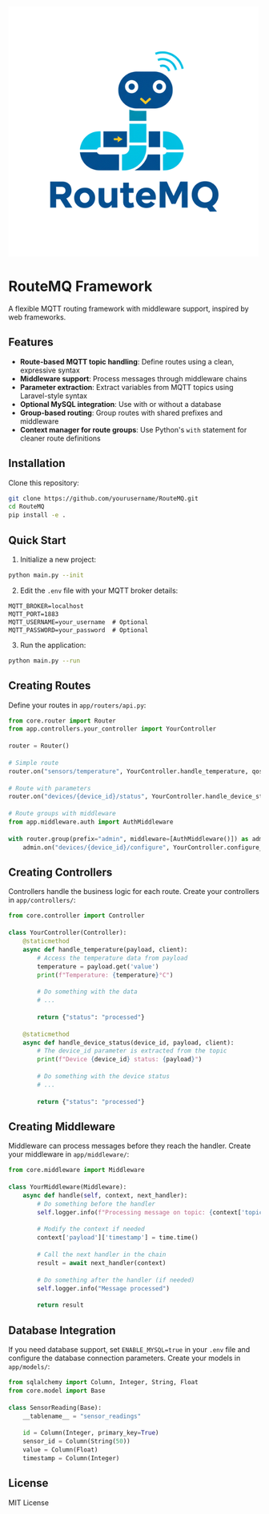![logo.png](logo.png)
# RouteMQ Framework

A flexible MQTT routing framework with middleware support, inspired by web frameworks.

## Features

- **Route-based MQTT topic handling**: Define routes using a clean, expressive syntax
- **Middleware support**: Process messages through middleware chains
- **Parameter extraction**: Extract variables from MQTT topics using Laravel-style syntax
- **Optional MySQL integration**: Use with or without a database
- **Group-based routing**: Group routes with shared prefixes and middleware
- **Context manager for route groups**: Use Python's `with` statement for cleaner route definitions

## Installation

Clone this repository:

```bash
git clone https://github.com/yourusername/RouteMQ.git
cd RouteMQ
pip install -e .
```

## Quick Start

1. Initialize a new project:

```bash
python main.py --init
```

2. Edit the `.env` file with your MQTT broker details:

```
MQTT_BROKER=localhost
MQTT_PORT=1883
MQTT_USERNAME=your_username  # Optional
MQTT_PASSWORD=your_password  # Optional
```

3. Run the application:

```bash
python main.py --run
```

## Creating Routes

Define your routes in `app/routers/api.py`:

```python
from core.router import Router
from app.controllers.your_controller import YourController

router = Router()

# Simple route
router.on("sensors/temperature", YourController.handle_temperature, qos=1)

# Route with parameters
router.on("devices/{device_id}/status", YourController.handle_device_status)

# Route groups with middleware
from app.middleware.auth import AuthMiddleware

with router.group(prefix="admin", middleware=[AuthMiddleware()]) as admin:
    admin.on("devices/{device_id}/configure", YourController.configure_device)
```

## Creating Controllers

Controllers handle the business logic for each route. Create your controllers in `app/controllers/`:

```python
from core.controller import Controller

class YourController(Controller):
    @staticmethod
    async def handle_temperature(payload, client):
        # Access the temperature data from payload
        temperature = payload.get('value')
        print(f"Temperature: {temperature}°C")
        
        # Do something with the data
        # ...
        
        return {"status": "processed"}
    
    @staticmethod
    async def handle_device_status(device_id, payload, client):
        # The device_id parameter is extracted from the topic
        print(f"Device {device_id} status: {payload}")
        
        # Do something with the device status
        # ...
        
        return {"status": "processed"}
```

## Creating Middleware

Middleware can process messages before they reach the handler. Create your middleware in `app/middleware/`:

```python
from core.middleware import Middleware

class YourMiddleware(Middleware):
    async def handle(self, context, next_handler):
        # Do something before the handler
        self.logger.info(f"Processing message on topic: {context['topic']}")
        
        # Modify the context if needed
        context['payload']['timestamp'] = time.time()
        
        # Call the next handler in the chain
        result = await next_handler(context)
        
        # Do something after the handler (if needed)
        self.logger.info("Message processed")
        
        return result
```

## Database Integration

If you need database support, set `ENABLE_MYSQL=true` in your `.env` file and configure the database connection parameters. Create your models in `app/models/`:

```python
from sqlalchemy import Column, Integer, String, Float
from core.model import Base

class SensorReading(Base):
    __tablename__ = "sensor_readings"
    
    id = Column(Integer, primary_key=True)
    sensor_id = Column(String(50))
    value = Column(Float)
    timestamp = Column(Integer)
```

## License

MIT License
